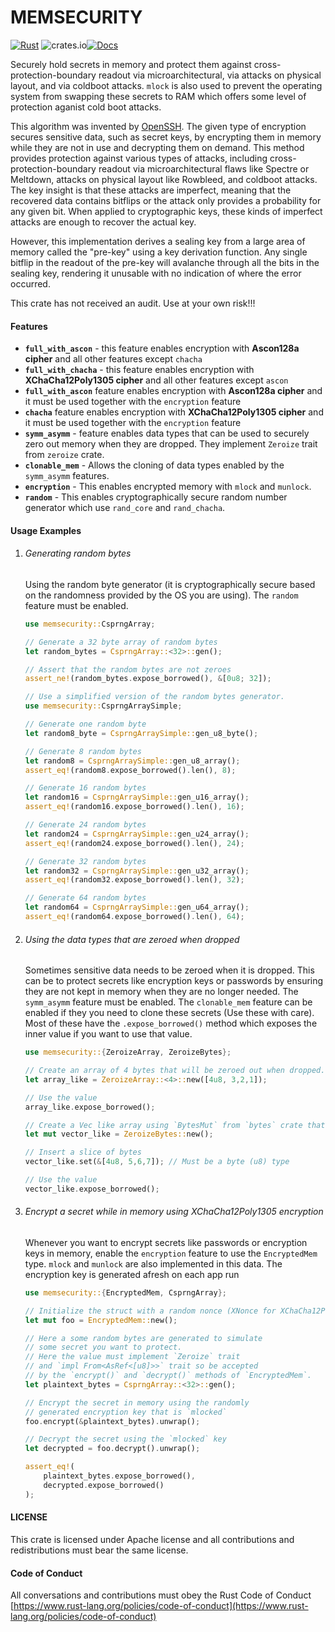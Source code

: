 # MEMSECURITY

[![Rust](https://github.com/448-engineering/MEMSECURITY/actions/workflows/rust.yml/badge.svg?branch=master)](https://github.com/448-engineering/MEMSECURITY/actions/workflows/rust.yml)  ![crates.io](https://img.shields.io/crates/v/memsecurity.svg)[![Docs](https://docs.rs/memsecurity/badge.svg)](https://docs.rs/memsecurity)


Securely hold secrets in memory and protect them against cross-protection-boundary readout via microarchitectural, via attacks on physical layout, and via coldboot attacks. `mlock` is also used to prevent the operating system from swapping these secrets to RAM which offers some level of protection aganist cold boot attacks.

This algorithm was invented by [OpenSSH](https://marc.info/?l=openbsd-cvs&m=156109087822676). The given type of encryption secures sensitive data, such as secret keys, by encrypting them in memory while they are not in use and decrypting them on demand. This method provides protection against various types of attacks, including cross-protection-boundary readout via microarchitectural flaws like Spectre or Meltdown, attacks on physical layout like Rowbleed, and coldboot attacks. The key insight is that these attacks are imperfect, meaning that the recovered data contains bitflips or the attack only provides a probability for any given bit. When applied to cryptographic keys, these kinds of imperfect attacks are enough to recover the actual key. 

However, this implementation derives a sealing key from a large area of memory called the "pre-key" using a key derivation function. Any single bitflip in the readout of the pre-key will avalanche through all the bits in the sealing key, rendering it unusable with no indication of where the error occurred.


This crate has not received an audit. Use at your own risk!!!

#### Features
- **`full_with_ascon`** - this feature enables encryption with  **Ascon128a cipher** and all other features except `chacha`
- **`full_with_chacha`** - this feature enables encryption with **XChaCha12Poly1305 cipher** and all other features except `ascon`
- **`full_with_ascon`** feature enables encryption with **Ascon128a cipher** and it must be used together with the `encryption` feature
- **`chacha`**  feature enables encryption with **XChaCha12Poly1305 cipher** and it must be used together with the `encryption` feature
- **`symm_asymm`** - feature enables data types that can be used to securely zero out memory when they are dropped. They implement `Zeroize` trait from `zeroize` crate.
- **`clonable_mem`** - Allows the cloning of data types enabled by the `symm_asymm`  features.
- **`encryption`** - This enables encrypted memory with `mlock` and `munlock`.
- **`random`** - This enables cryptographically secure random number generator which use `rand_core` and `rand_chacha`.


#### Usage Examples
1. ###### Generating random bytes
   Using the random byte generator (it is cryptographically secure based on the randomness provided by the OS you are using). The `random` feature must be enabled.
    ```rust
    use memsecurity::CsprngArray;

    // Generate a 32 byte array of random bytes
    let random_bytes = CsprngArray::<32>::gen();

    // Assert that the random bytes are not zeroes
    assert_ne!(random_bytes.expose_borrowed(), &[0u8; 32]);

    // Use a simplified version of the random bytes generator.
    use memsecurity::CsprngArraySimple;

    // Generate one random byte
    let random8_byte = CsprngArraySimple::gen_u8_byte();

    // Generate 8 random bytes
    let random8 = CsprngArraySimple::gen_u8_array();
    assert_eq!(random8.expose_borrowed().len(), 8);

    // Generate 16 random bytes
    let random16 = CsprngArraySimple::gen_u16_array();
    assert_eq!(random16.expose_borrowed().len(), 16);

    // Generate 24 random bytes
    let random24 = CsprngArraySimple::gen_u24_array();
    assert_eq!(random24.expose_borrowed().len(), 24);

    // Generate 32 random bytes
    let random32 = CsprngArraySimple::gen_u32_array();
    assert_eq!(random32.expose_borrowed().len(), 32);

    // Generate 64 random bytes
    let random64 = CsprngArraySimple::gen_u64_array();
    assert_eq!(random64.expose_borrowed().len(), 64);
    ```
2. ###### Using the data types that are zeroed when dropped
    Sometimes sensitive data needs to be zeroed when it is dropped. This can be to protect secrets like encryption keys or passwords by ensuring they are not kept in memory when they are no longer needed. The `symm_asymm` feature must be enabled. The `clonable_mem` feature can be enabled if they you need to clone these secrets (Use these with care). Most of these have the `.expose_borrowed()` method which exposes the inner value if you want to use that value.
    ```rust
    use memsecurity::{ZeroizeArray, ZeroizeBytes};

    // Create an array of 4 bytes that will be zeroed out when dropped.
    let array_like = ZeroizeArray::<4>::new([4u8, 3,2,1]);

    // Use the value
    array_like.expose_borrowed();

    // Create a Vec like array using `BytesMut` from `bytes` crate that re-allocates when it's capacity is exceeded.
    let mut vector_like = ZeroizeBytes::new();

    // Insert a slice of bytes
    vector_like.set(&[4u8, 5,6,7]); // Must be a byte (u8) type

    // Use the value
    vector_like.expose_borrowed();
    ```
3. ###### Encrypt a secret while in memory using XChaCha12Poly1305 encryption
    Whenever you want to encrypt secrets like passwords or encryption keys in memory, enable the `encryption` feature to use the `EncryptedMem` type. `mlock` and `munlock` are also implemented in this data.
    The encryption key is generated afresh on each app run
    ```rust
    use memsecurity::{EncryptedMem, CsprngArray};

    // Initialize the struct with a random nonce (XNonce for XChaCha12Poly1305)
    let mut foo = EncryptedMem::new();

    // Here a some random bytes are generated to simulate
    // some secret you want to protect.
    // Here the value must implement `Zeroize` trait
    // and `impl From<AsRef<[u8]>>` trait so be accepted
    // by the `encrypt()` and `decrypt()` methods of `EncryptedMem`.
    let plaintext_bytes = CsprngArray::<32>::gen();

    // Encrypt the secret in memory using the randomly
    // generated encryption key that is `mlocked`
    foo.encrypt(&plaintext_bytes).unwrap();

    // Decrypt the secret using the `mlocked` key
    let decrypted = foo.decrypt().unwrap();

    assert_eq!(
        plaintext_bytes.expose_borrowed(),
        decrypted.expose_borrowed()
    );
    ```

#### LICENSE
This crate is licensed under Apache license and all contributions and redistributions must bear the same license.

#### Code of Conduct
All conversations and contributions must obey the Rust Code of Conduct [https://www.rust-lang.org/policies/code-of-conduct](https://www.rust-lang.org/policies/code-of-conduct)

